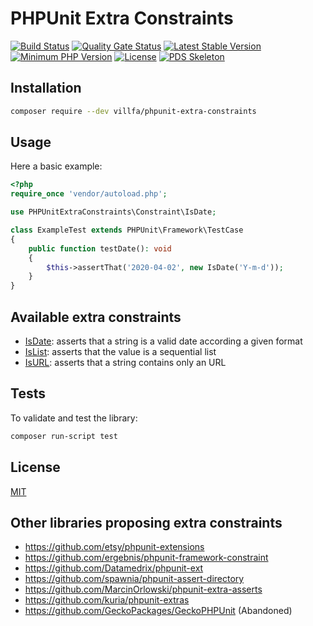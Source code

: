 # PHPUnit Extra Constraints

[![Build Status](https://secure.travis-ci.org/villfa/phpunit-extra-constraints.png?branch=master)](http://travis-ci.org/villfa/phpunit-extra-constraints)
[![Quality Gate Status](https://sonarcloud.io/api/project_badges/measure?project=villfa_phpunit-extra-constraints&metric=alert_status)](https://sonarcloud.io/dashboard?id=villfa_phpunit-extra-constraints)
[![Latest Stable Version](https://poser.pugx.org/villfa/phpunit-extra-constraints/v/stable)](https://packagist.org/packages/villfa/phpunit-extra-constraints)
[![Minimum PHP Version](https://img.shields.io/badge/php-%3E%3D%207.2-8892BF.svg?style=flat-square)](https://php.net/)
[![License](https://poser.pugx.org/villfa/phpunit-extra-constraints/license)](./LICENSE)
[![PDS Skeleton](https://img.shields.io/badge/pds-skeleton-blue.svg?style=flat-square)](https://github.com/php-pds/skeleton)

## Installation

```sh
composer require --dev villfa/phpunit-extra-constraints
```

## Usage

Here a basic example:

```php
<?php
require_once 'vendor/autoload.php';

use PHPUnitExtraConstraints\Constraint\IsDate;

class ExampleTest extends PHPUnit\Framework\TestCase
{
    public function testDate(): void
    {
        $this->assertThat('2020-04-02', new IsDate('Y-m-d'));
    }
}
```

## Available extra constraints

* [IsDate](./src/Constraint/IsDate.php): asserts that a string is a valid date according a given format
* [IsList](./src/Constraint/IsList.php): asserts that the value is a sequential list
* [IsURL](./src/Constraint/IsURL.php): asserts that a string contains only an URL

## Tests

To validate and test the library:

```sh
composer run-script test
```

## License

[MIT](./LICENSE)

## Other libraries proposing extra constraints

* https://github.com/etsy/phpunit-extensions
* https://github.com/ergebnis/phpunit-framework-constraint
* https://github.com/Datamedrix/phpunit-ext
* https://github.com/spawnia/phpunit-assert-directory
* https://github.com/MarcinOrlowski/phpunit-extra-asserts
* https://github.com/kuria/phpunit-extras
* https://github.com/GeckoPackages/GeckoPHPUnit (Abandoned)
